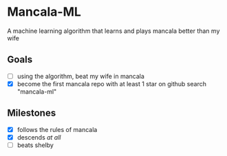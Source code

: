 # Mancala-ML

A machine learning algorithm that learns and plays mancala better than my wife

## Goals
- [ ] using the algorithm, beat my wife in mancala
- [x] become the first mancala repo with at least 1 star on github search "mancala-ml"

## Milestones
- [x] follows the rules of mancala
- [x] descends *at all*
- [ ] beats shelby
